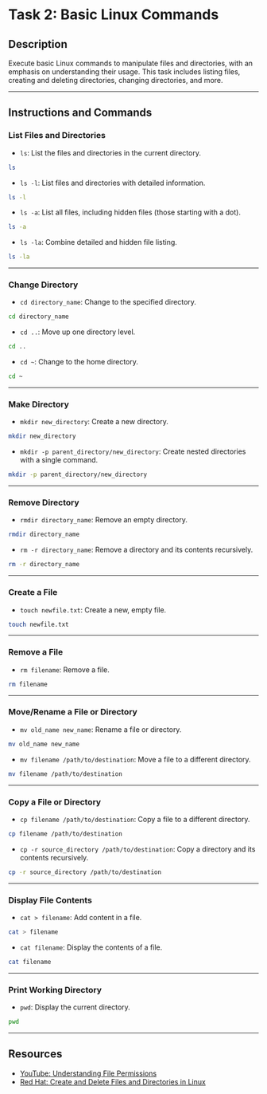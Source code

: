 # Task 2: Basic Linux Commands

## Description
Execute basic Linux commands to manipulate files and directories, with an emphasis on understanding their usage. This task includes listing files, creating and deleting directories, changing directories, and more.

---

## Instructions and Commands

### List Files and Directories

- `ls`: List the files and directories in the current directory.
```bash
ls
```

- `ls -l`: List files and directories with detailed information.
```bash
ls -l
```

- `ls -a`: List all files, including hidden files (those starting with a dot).
```bash
ls -a
```

- `ls -la`: Combine detailed and hidden file listing.
```bash
ls -la
```

---

### Change Directory

- `cd directory_name`: Change to the specified directory.
```bash
cd directory_name
```

- `cd ..`: Move up one directory level.
```bash
cd ..
```

- `cd ~`: Change to the home directory.
```bash
cd ~
```

---

### Make Directory

- `mkdir new_directory`: Create a new directory.
```bash
mkdir new_directory
```

- `mkdir -p parent_directory/new_directory`: Create nested directories with a single command.
```bash
mkdir -p parent_directory/new_directory
```

---

### Remove Directory

- `rmdir directory_name`: Remove an empty directory.
```bash
rmdir directory_name
```

- `rm -r directory_name`: Remove a directory and its contents recursively.
```bash
rm -r directory_name
```

---

### Create a File

- `touch newfile.txt`: Create a new, empty file.
```bash
touch newfile.txt
```

---

### Remove a File

- `rm filename`: Remove a file.
```bash
rm filename
```

---

### Move/Rename a File or Directory

- `mv old_name new_name`: Rename a file or directory.
```bash
mv old_name new_name
```

- `mv filename /path/to/destination`: Move a file to a different directory.
```bash
mv filename /path/to/destination
```

---

### Copy a File or Directory

- `cp filename /path/to/destination`: Copy a file to a different directory.
```bash
cp filename /path/to/destination
```

- `cp -r source_directory /path/to/destination`: Copy a directory and its contents recursively.
```bash
cp -r source_directory /path/to/destination
```

---

### Display File Contents

- `cat > filename`: Add content in a file.
```bash
cat > filename
```

- `cat filename`: Display the contents of a file.
```bash
cat filename
```

---

### Print Working Directory

- `pwd`: Display the current directory.
```bash
pwd
```

---

## Resources

- [YouTube: Understanding File Permissions](https://www.youtube.com/watch?v=iwolPf6kN-k) 
- [Red Hat: Create and Delete Files and Directories in Linux](https://www.redhat.com/sysadmin/create-delete-files-directories-linux)
